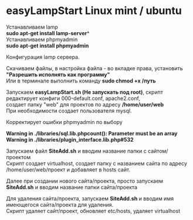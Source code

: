 # easyLampStart Linux mint / ubuntu

Устанавливаем lamp <br>
<b>sudo apt-get install lamp-server^</b><br>
Устанавливаем phpmyadmin <br>
<b>sudo apt-get install phpmyadmin</b><br>

Конфигурация lamp сервера. <br>

Скачиваем файлы, в настройка файла - во вкладке права, установить <b>"Разрешить исполнять как программу"</b><br>
Или в терминале выполнить команду <b>sudo chmod +x /путь</b>

Запускаем <b>easyLampStart.sh (Не запускать под root)</b>, cкрипт редактирует конфиги 000-default.conf, apache2.conf, <br>
cоздает папку "web" для проектов по адресу <b>/home/user/web</b><br>
При необходимости создает пользователя mysql.<br>

Корректирует ошибки phpmyadmin по выбору<br>

<b>Warning in ./libraries/sql.lib.phpcount(): Parameter must be an array <br>
Warning in ./libraries/plugin_interface.lib.php#532<br></b>

Запускаем файл <b>SiteAdd.sh</b> и вводим название папки с сайтом/проектом</br>
Скрипт создает virtualhost, создает папку с названием сайта по адресу /home/user/web/проект и добавляет в hosts сайт. <br>

Далее при создании нового сайта/проекта, просто запускаем <b>SiteAdd.sh</b> и вводим название папки сайта/проекта</br>

Для удаления сайта/проекта, запускаем <b>SiteAdd.sh</b> и вводим имя имеющегося сайта/проекта для удаления.<br>
Скрипт удаляет сайт/проект, обновляет etc/hosts, удаляет virtualhost

